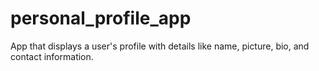 # personal_profile_app
App that displays a user's profile with details like name, picture, bio, and contact information. 
